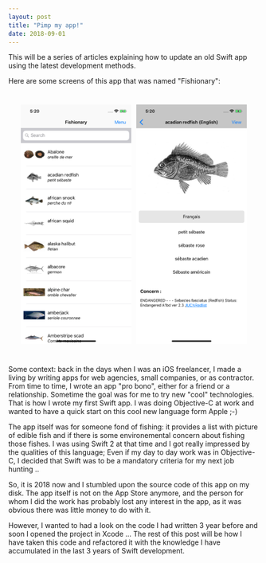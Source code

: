 ```yaml
---
layout: post
title: "Pimp my app!"
date: 2018-09-01
---
```


This will be a series of articles explaining how to update an old Swift app using the latest development methods.

Here are some screens of this app that was named "Fishionary":

<div style="display: flex; padding: 20px;">
  <div style="flex: 50%; padding: 5px;">
    <img src="/images/fishionary-master.png" width="50%" alt="Fishionary - List view" style="width:100%"/>
  </div>
  <div style="flex: 50%; padding: 5px;">
    <img src="/images/fishionary-detail.png" width="50%" alt="Fishionary - Detail view" style="width:100%"/>
  </div>
</div>

Some context: back in the days when I was an iOS freelancer, I made a living by writing apps for web agencies, small companies, or as contractor. From time to time, I wrote an app "pro bono", either for a friend or a relationship. Sometime the goal was for me to try new "cool" technologies. That is how I wrote my first Swift app. I was doing Objective-C at work and wanted to have a quick start on this cool new language form Apple ;-)

The app itself was for someone fond of fishing: it provides a list with picture of edible fish and if there is some environemental concern about fishing those fishes. I was using Swift 2 at that time and I got really impressed by the qualities of this language; Even if my day to day work was in Objective-C, I decided that Swift was to be a mandatory criteria for my next job hunting ..

So, it is 2018 now and I stumbled upon the source code of this app on my disk. The app itself is not on the App Store anymore, and the person for whom I did the work has probably lost any interest in the app, as it was obvious there was little money to do with it.

However, I wanted to had a look on the code I had written 3 year before and soon I opened the project in Xcode ... The rest of this post will be how I have taken this code and refactored it with the knowledge I have accumulated in the last 3 years of Swift development.

